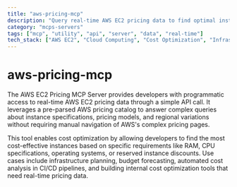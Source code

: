 ```yaml
---
title: "aws-pricing-mcp"
description: "Query real-time AWS EC2 pricing data to find optimal instances based on specifications, regions, and pricing models."
category: "mcps-servers"
tags: ["mcp", "utility", "api", "server", "data", "real-time"]
tech_stack: ["AWS EC2", "Cloud Computing", "Cost Optimization", "Infrastructure as Code", "API Integration"]
---
```


# aws-pricing-mcp

The AWS EC2 Pricing MCP Server provides developers with programmatic access to real-time AWS EC2 pricing data through a simple API call. It leverages a pre-parsed AWS pricing catalog to answer complex queries about instance specifications, pricing models, and regional variations without requiring manual navigation of AWS's complex pricing pages.

This tool enables cost optimization by allowing developers to find the most cost-effective instances based on specific requirements like RAM, CPU specifications, operating systems, or reserved instance discounts. Use cases include infrastructure planning, budget forecasting, automated cost analysis in CI/CD pipelines, and building internal cost optimization tools that need real-time pricing data.

